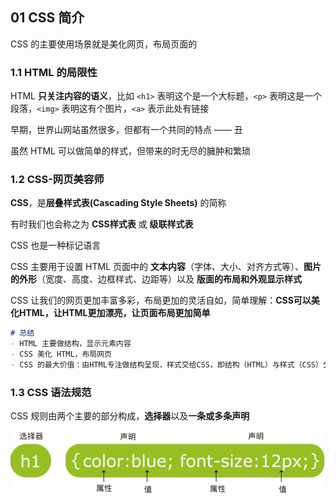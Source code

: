 ## 01 CSS 简介

CSS 的主要使用场景就是美化网页，布局页面的

### 1.1 HTML 的局限性

HTML **只关注内容的语义**，比如 `<h1>` 表明这个是一个大标题，`<p>` 表明这是一个段落，`<img>` 表明这有个图片，`<a>` 表示此处有链接

早期，世界山网站虽然很多，但都有一个共同的特点 —— 丑

虽然 HTML 可以做简单的样式，但带来的时无尽的臃肿和繁琐



### 1.2 CSS-网页美容师

**CSS**，是**层叠样式表(Cascading Style Sheets)** 的简称

有时我们也会称之为 **CSS样式表** 或 **级联样式表**

CSS 也是一种标记语言

CSS 主要用于设置 HTML 页面中的 **文本内容**（字体、大小、对齐方式等）、**图片的外形**（宽度、高度、边框样式、边距等）以及 **版面的布局和外观显示样式**

CSS 让我们的网页更加丰富多彩，布局更加的灵活自如，简单理解：**CSS可以美化HTML，让HTML更加漂亮，让页面布局更加简单**

```markdown
# 总结
- HTML 主要做结构，显示元素内容
- CSS 美化 HTML，布局网页
- CSS 的最大价值：由HTML专注做结构呈现，样式交给CSS，即结构（HTML）与样式（CSS）分离
```



### 1.3 CSS 语法规范

CSS 规则由两个主要的部分构成，**选择器**以及**一条或多条声明**

![image-20201024084229147](CSS-01.assets/image-20201024084229147.png)